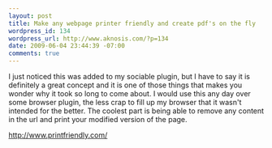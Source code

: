 ```yaml
--- 
layout: post
title: Make any webpage printer friendly and create pdf's on the fly
wordpress_id: 134
wordpress_url: http://www.aknosis.com/?p=134
date: 2009-06-04 23:44:39 -07:00
comments: true
---
```

I just noticed this was added to my sociable plugin, but I have to say it is definitely a great concept and it is one of those things that makes you wonder why it took so long to come about. I would use this any day over some browser plugin, the less crap to fill up my browser that it wasn't intended for the better. The coolest part is being able to remove any content in the url and print your modified version of the page.

<a href="http://www.printfriendly.com/">http://www.printfriendly.com/</a>
